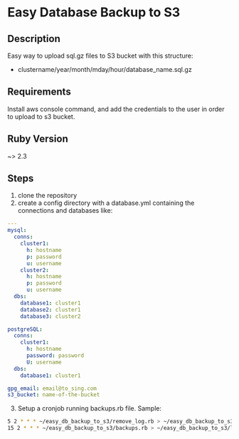 # Easy Database Backup to S3
## Description
Easy way to upload sql.gz files to S3 bucket with this structure:
 - clustername/year/month/mday/hour/database_name.sql.gz

## Requirements
Install aws console command, and add the credentials to the user in order to upload to s3 bucket.
## Ruby Version
~> 2.3
## Steps

1. clone the repository
2. create a config directory with a database.yml containing the connections and databases like:

```yaml
---
mysql:
  conns:
    cluster1:
      h: hostname
      p: password
      u: username
    cluster2:
      h: hostname
      p: password
      u: username
  dbs:
    database1: cluster1
    database2: cluster1
    database3: cluster2

postgreSQL:
  conns:
    cluster1:
      h: hostname
      password: password
      U: username
  dbs:
    database1: cluster1

gpg_email: email@to_sing.com
s3_bucket: name-of-the-bucket
```
3. Setup a cronjob running backups.rb file. Sample:
```bash
5 2 * * * ~/easy_db_backup_to_s3/remove_log.rb > ~/easy_db_backup_to_s3/log/remove.log 2>&1
15 2 * * * ~/easy_db_backup_to_s3/backups.rb > ~/easy_db_backup_to_s3/log/backups.log 2>&1
```
